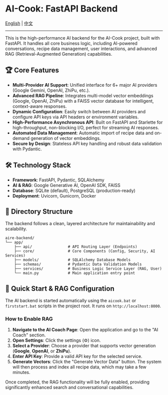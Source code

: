 # AI-Cook: FastAPI Backend

[English](README.md) | [中文](README_zh.md)

---

This is the high-performance AI backend for the AI-Cook project, built with FastAPI. It handles all core business logic, including AI-powered conversations, recipe data management, user interactions, and advanced RAG (Retrieval-Augmented Generation) capabilities.

## 🏆 Core Features

-   **Multi-Provider AI Support**: Unified interface for 6+ major AI providers (Google Gemini, OpenAI, ZhiPu, etc.).
-   **Advanced RAG Pipeline**: Integrates multi-model vector embeddings (Google, OpenAI, ZhiPu) with a FAISS vector database for intelligent, context-aware responses.
-   **Dynamic Configuration**: Easily switch between AI providers and configure API keys via API headers or environment variables.
-   **High-Performance Asynchronous API**: Built on FastAPI and Starlette for high-throughput, non-blocking I/O, perfect for streaming AI responses.
-   **Automated Data Management**: Automatic import of recipe data and on-demand generation of vector embeddings.
-   **Secure by Design**: Stateless API key handling and robust data validation with Pydantic.

## 🛠️ Technology Stack

-   **Framework**: FastAPI, Pydantic, SQLAlchemy
-   **AI & RAG**: Google Generative AI, OpenAI SDK, FAISS
-   **Database**: SQLite (default), PostgreSQL (production-ready)
-   **Deployment**: Uvicorn, Gunicorn, Docker

## 📁 Directory Structure

The backend follows a clean, layered architecture for maintainability and scalability.

```
aire-backend/
└── app/
    ├── api/                # API Routing Layer (Endpoints)
    ├── core/               # Core Components (Config, Security, AI Services)
    ├── models/             # SQLAlchemy Database Models
    ├── schemas/            # Pydantic Data Validation Models
    ├── services/           # Business Logic Service Layer (RAG, User)
    └── main.py             # Main application entry point
```

## 🚀 Quick Start & RAG Configuration

The AI backend is started automatically using the `aicook.bat` or `firststart.bat` scripts in the project root. It runs on `http://localhost:8000`.

### How to Enable RAG

1.  **Navigate to the AI Coach Page**: Open the application and go to the "AI Coach" section.
2.  **Open Settings**: Click the settings (⚙️) icon.
3.  **Select a Provider**: Choose a provider that supports vector generation (**Google**, **OpenAI**, or **ZhiPu**).
4.  **Enter API Key**: Provide a valid API key for the selected service.
5.  **Generate Vectors**: Click the "Generate Vector Data" button. The system will then process and index all recipe data, which may take a few minutes.

Once completed, the RAG functionality will be fully enabled, providing significantly enhanced search and conversational capabilities.
